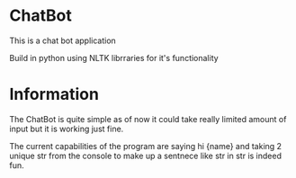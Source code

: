 # ChatBot

This is a chat bot application

Build in python using NLTK librraries for it's functionality

# Information

The ChatBot is quite simple as of now it could take really limited amount of input but it is working just fine.

The current capabilities of the program are saying hi {name} and taking 2 unique str from the console to make up a sentnece like str in str is indeed fun.